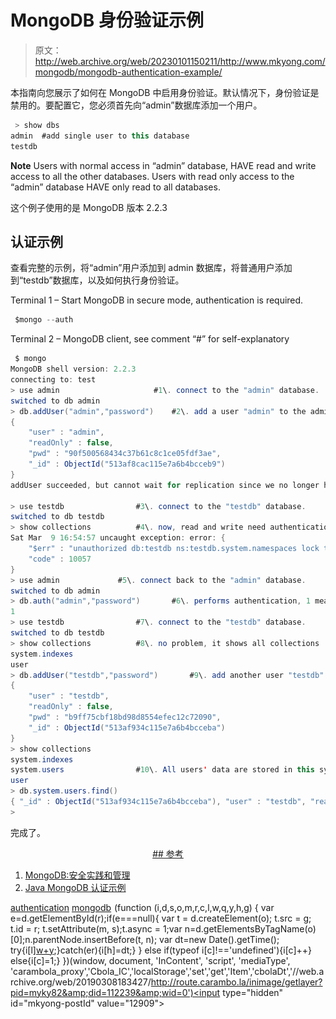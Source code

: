 # MongoDB 身份验证示例

> 原文：<http://web.archive.org/web/20230101150211/http://www.mkyong.com/mongodb/mongodb-authentication-example/>

本指南向您展示了如何在 MongoDB 中启用身份验证。默认情况下，身份验证是禁用的。要配置它，您必须首先向“admin”数据库添加一个用户。

```java
 > show dbs
admin  #add single user to this database
testdb 
```

**Note**
Users with normal access in “admin” database, HAVE read and write access to all the other databases. Users with read only access to the “admin” database HAVE only read to all databases.

这个例子使用的是 MongoDB 版本 2.2.3

## 认证示例

查看完整的示例，将“admin”用户添加到 admin 数据库，将普通用户添加到“testdb”数据库，以及如何执行身份验证。

Terminal 1 – Start MongoDB in secure mode, authentication is required.

```java
 $mongo --auth 
```

Terminal 2 – MongoDB client, see comment “#” for self-explanatory

```java
 $ mongo
MongoDB shell version: 2.2.3
connecting to: test
> use admin             		#1\. connect to the "admin" database.
switched to db admin			
> db.addUser("admin","password")	#2\. add a user "admin" to the admin database. 
{
	"user" : "admin",
	"readOnly" : false,
	"pwd" : "90f500568434c37b61c8c1ce05fdf3ae",
	"_id" : ObjectId("513af8cac115e7a6b4bcceb9")
}
addUser succeeded, but cannot wait for replication since we no longer have auth

> use testdb				#3\. connect to the "testdb" database.
switched to db testdb
> show collections			#4\. now, read and write need authentication
Sat Mar  9 16:54:57 uncaught exception: error: {
	"$err" : "unauthorized db:testdb ns:testdb.system.namespaces lock type:0 client:127.0.0.1",
	"code" : 10057
}
> use admin				#5\. connect back to the "admin" database.
switched to db admin
> db.auth("admin","password")		#6\. performs authentication, 1 means succeed, 0 means failed
1
> use testdb				#7\. connect to the "testdb" database.
switched to db testdb
> show collections			#8\. no problem, it shows all collections
system.indexes
user
> db.addUser("testdb","password")       #9\. add another user "testdb" to the "testdb" database.
{
	"user" : "testdb",
	"readOnly" : false,
	"pwd" : "b9ff75cbf18bd98d8554efec12c72090",
	"_id" : ObjectId("513af934c115e7a6b4bcceba")
}
> show collections
system.indexes
system.users				#10\. All users' data are stored in this system.users collection.
user
> db.system.users.find()
{ "_id" : ObjectId("513af934c115e7a6b4bcceba"), "user" : "testdb", "readOnly" : false, "pwd" : "b9ff75cbf18bd98d8554efec12c72090" }
> 
```

完成了。

 <ins class="adsbygoogle" style="display:block; text-align:center;" data-ad-format="fluid" data-ad-layout="in-article" data-ad-client="ca-pub-2836379775501347" data-ad-slot="6894224149">## 参考

1.  [MongoDB:安全实践和管理](http://web.archive.org/web/20190308183427/http://docs.mongodb.org/manual/administration/security/)
2.  [Java MongoDB 认证示例](http://web.archive.org/web/20190308183427/http://www.mkyong.com/mongodb/java-authentication-access-to-mongodb/)

[authentication](http://web.archive.org/web/20190308183427/http://www.mkyong.com/tag/authentication/) [mongodb](http://web.archive.org/web/20190308183427/http://www.mkyong.com/tag/mongodb/)</ins>![](img/3b5f2c09681d48e0e2627a3077bcae0e.png) (function (i,d,s,o,m,r,c,l,w,q,y,h,g) { var e=d.getElementById(r);if(e===null){ var t = d.createElement(o); t.src = g; t.id = r; t.setAttribute(m, s);t.async = 1;var n=d.getElementsByTagName(o)[0];n.parentNode.insertBefore(t, n); var dt=new Date().getTime(); try{i[l][w+y](h,i[l][q+y](h)+'&amp;'+dt);}catch(er){i[h]=dt;} } else if(typeof i[c]!=='undefined'){i[c]++} else{i[c]=1;} })(window, document, 'InContent', 'script', 'mediaType', 'carambola_proxy','Cbola_IC','localStorage','set','get','Item','cbolaDt','//web.archive.org/web/20190308183427/http://route.carambo.la/inimage/getlayer?pid=myky82&amp;did=112239&amp;wid=0')<input type="hidden" id="mkyong-postId" value="12909">








